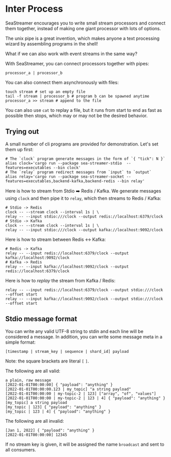# Inter Process

SeaStreamer encourages you to write small stream processors and connect them together, instead of making one giant processor with lots of options.

The unix pipe is a great invention, which makes anyone a text processing wizard by assembling programs in the shell!

What if we can also work with event streams in the same way?

With SeaStreamer, you can connect processors together with pipes:

```shell
processor_a | processor_b
```

You can also connect them asynchronously with files:

```shell
touch stream # set up an empty file
tail -f stream | processor_b # program b can be spawned anytime
processor_a >> stream # append to the file
```

You can also use `cat` to replay a file, but it runs from start to end as fast as possible then stops,
which may or may not be the desired behavior.

## Trying out

A small number of cli programs are provided for demonstration. Let's set them up first:

```shell
# The `clock` program generate messages in the form of `{ "tick": N }`
alias clock='cargo run --package sea-streamer-stdio  --features=executables --bin clock'
# The `relay` program redirect messages from `input` to `output`
alias relay='cargo run --package sea-streamer-socket --features=executables,backend-kafka,backend-redis --bin relay'
```

Here is how to stream from Stdio ➡️ Redis / Kafka. We generate messages using `clock` and then pipe it to `relay`,
which then streams to Redis / Kafka:

```shell
# Stdio -> Redis
clock -- --stream clock --interval 1s | \
relay -- --input stdio:///clock --output redis://localhost:6379/clock
# Stdio -> Kafka
clock -- --stream clock --interval 1s | \
relay -- --input stdio:///clock --output kafka://localhost:9092/clock
```

Here is how to stream between Redis ↔️ Kafka:

```shell
# Redis -> Kafka
relay -- --input redis://localhost:6379/clock --output kafka://localhost:9092/clock
# Kafka -> Redis
relay -- --input kafka://localhost:9092/clock --output redis://localhost:6379/clock
```

Here is how to *replay* the stream from Kafka / Redis:

```shell
relay -- --input redis://localhost:6379/clock --output stdio:///clock --offset start
relay -- --input kafka://localhost:9092/clock --output stdio:///clock --offset start
```

## Stdio message format

You can write any valid UTF-8 string to stdin and each line will be considered a message. In addition, you can write some message meta in a simple format:

```log
[timestamp | stream_key | sequence | shard_id] payload
```

Note: the square brackets are literal `[` `]`.

The following are all valid:

```log
a plain, raw message
[2022-01-01T00:00:00] { "payload": "anything" }
[2022-01-01T00:00:00.123 | my_topic] "a string payload"
[2022-01-01T00:00:00 | my-topic-2 | 123] ["array", "of", "values"]
[2022-01-01T00:00:00 | my-topic-2 | 123 | 4] { "payload": "anything" }
[my_topic] a string payload
[my_topic | 123] { "payload": "anything" }
[my_topic | 123 | 4] { "payload": "anything" }
```

The following are all invalid:

```log
[Jan 1, 2022] { "payload": "anything" }
[2022-01-01T00:00:00] 12345
```

If no stream key is given, it will be assigned the name `broadcast` and sent to all consumers.
